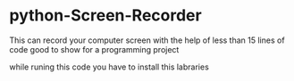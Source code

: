 # python-Screen-Recorder
This can record your computer screen with the help of less than 15 lines of code good to show for a programming project 

while runing this code you have to install this labraries

